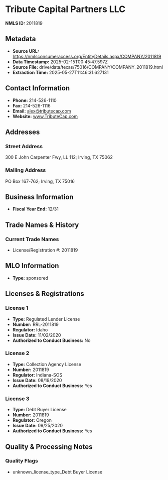# Tribute Capital Partners LLC

**NMLS ID:** 2011819

## Metadata
- **Source URL:** https://nmlsconsumeraccess.org/EntityDetails.aspx/COMPANY/2011819
- **Data Timestamp:** 2025-02-15T00:45:47.597Z
- **Source File:** drive/data/texas/75016/COMPANY/COMPANY_2011819.html
- **Extraction Time:** 2025-05-27T11:46:31.627131

## Contact Information
- **Phone:** 214-526-1110
- **Fax:** 214-526-1116
- **Email:** alex@tributecap.com
- **Website:** www.TributeCap.com

## Addresses
### Street Address
300 E John Carpenter Fwy, LL 112; Irving, TX 75062

### Mailing Address
PO Box 167-762; Irving, TX 75016

## Business Information
- **Fiscal Year End:** 12/31

## Trade Names & History
### Current Trade Names
- License/Registration #: 2011819

## MLO Information
- **Type:** sponsored

## Licenses & Registrations

### License 1
- **Type:** Regulated Lender License
- **Number:** RRL-2011819
- **Regulator:** Idaho
- **Issue Date:** 11/02/2020
- **Authorized to Conduct Business:** No

### License 2
- **Type:** Collection Agency License
- **Number:** 2011819
- **Regulator:** Indiana-SOS
- **Issue Date:** 08/19/2020
- **Authorized to Conduct Business:** Yes

### License 3
- **Type:** Debt Buyer License
- **Number:** 2011819
- **Regulator:** Oregon
- **Issue Date:** 09/25/2020
- **Authorized to Conduct Business:** Yes

## Quality & Processing Notes
### Quality Flags
- unknown_license_type_Debt Buyer License
